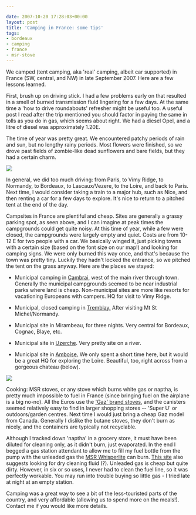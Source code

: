```yaml
---

date: 2007-10-20 17:28:03+00:00
layout: post
title: 'Camping in France: some tips'
tags:
- bordeaux
- camping
- france
- msr-stove
---
```


We camped (tent camping, aka 'real' camping, albeit car supported) in France (SW, central, and NW) in late September 2007. Here are a few lessons learned.

First, brush up on driving stick. I had a few problems early on that resulted in a smell of burned transmission fluid lingering for a few days. At the same time a 'how to drive roundabouts' refresher might be useful too. A useful post I read after the trip mentioned you should factor in paying the same in tolls as you do in gas, which seems about right. We had a diesel Opel, and a litre of diesel was approximately 1.20E.

The time of year was pretty great. We encountered patchy periods of rain and sun, but no lengthy rainy periods. Most flowers were finished, so we drove past fields of zombie-like dead sunflowers and bare fields, but they had a certain charm.

[![](http://lh3.google.com/neil.ernst/RxEIOei8biI/AAAAAAAAAYo/aPfYswTsTto/s288/IMG_0828.JPG)](http://picasaweb.google.com/neil.ernst/France07/photo#5120883296107785762)

In general, we did too much driving: from Paris, to Vimy Ridge, to Normandy, to Bordeaux, to Lascaux/Vezere, to the Loire, and back to Paris. Next time, I would consider taking a train to a major hub, such as Nice, and then renting a car for a few days to explore. It's nice to return to a pitched tent at the end of the day.

Campsites in France are plentiful and cheap. Sites are generally a grassy parking spot, as seen above, and I can imagine at peak times the campgrounds could get quite noisy. At this time of year, while a few were closed, the campgrounds were largely empty and quiet. Costs are from 10-12 E for two people with a car. We basically winged it, just picking towns with a certain size (based on the font size on our map!) and looking for camping signs. We were only burned this way once, and that's because the town was pretty tiny. Luckily they hadn't locked the entrance, so we pitched the tent on the grass anyway. Here are the places we stayed:



	
  * Municipal camping in [Cambrai,](http://maps.google.ca/maps?q=Cambrai,+France&ie=UTF8&z=13&iwloc=addr&om=1) west of the main river through town. Generally the municipal campgrounds seemed to be near industrial parks where land is cheap. Non-municipal sites are more like resorts for vacationing Europeans with campers. HQ for visit to Vimy Ridge.

	
  * Municipal, closed camping in [Tremblay.](http://maps.google.ca/maps?f=q&hl=en&q=Tremblay,+Ille-et-Vilaine,+Brittany,+France&sll=50.175351,3.234369&sspn=0.081245,0.222473&ie=UTF8&cd=2&geocode=0,48.422403,-1.476348&z=13&iwloc=addr&om=1) After visiting Mt St Michel/Normandy.

	
  * Municipal site in Mirambeau, for three nights. Very central for Bordeaux, Cognac, Blaye, etc.

	
  * Municipal site in [Uzerche](http://maps.google.ca/maps?f=q&hl=en&geocode=&q=uzerche&sll=45.043934,-0.372849&sspn=0.358531,0.889893&ie=UTF8&z=13&iwloc=addr&om=1). Very pretty site on a river.

	
  * Municipal site in [Amboise.](http://maps.google.ca/maps?f=q&hl=en&geocode=&q=amboise&ie=UTF8&z=12&iwloc=addr&om=1) We only spent a short time here, but it would be a great HQ for exploring the Loire. Beautiful, too, right across from a gorgeous chateau (below).


[![](http://lh5.google.com/neil.ernst/RxEJ4-i8cPI/AAAAAAAAAec/zXcy-YyC-8Y/s288/IMG_0896.JPG)](http://picasaweb.google.com/neil.ernst/France07/photo#5120885125763854578)

Cooking: MSR stoves, or any stove which burns white gas or naptha, is pretty much impossible to fuel in France (since bringing fuel on the airplane is a big no-no). All the Euros use the ['Gaz' brand stoves](http://www.campingaz.com/), and the canisters seemed relatively easy to find in larger shopping stores -- 'Super U' or outdoors/garden centres. Next time I would just bring a cheap Gaz model from Canada. Generally I dislike the butane stoves, they don't burn as nicely, and the containers are typically not recyclable.

Although I tracked down 'naptha' in a grocery store, it must have been diluted for cleaning only, as it didn't burn, just evaporated. In the end I begged a gas station attendant to allow me to fill my fuel bottle from the pump with the unleaded gas the [MSR Whisperlite](http://www.mec.ca/Products/product_detail.jsp?PRODUCT%3C%3Eprd_id=845524442372409) can burn.  [This site](http://gorp.away.com/gorp/location/europe/spain/hik_pyre2.htm) also suggests looking for dry cleaning fluid (?). Unleaded gas is cheap but quite dirty. However, in six or so uses, I never had to clean the fuel line, so it was perfectly workable. You may run into trouble buying so little gas - I tried late at night at an empty station.

Camping was a great way to see a bit of the less-touristed parts of the country, and very affordable (allowing us to spend more on the meals!). Contact me if you would like more details.
